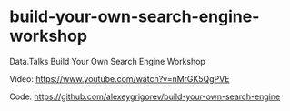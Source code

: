 # build-your-own-search-engine-workshop
Data.Talks Build Your Own Search Engine Workshop

Video:  https://www.youtube.com/watch?v=nMrGK5QgPVE

Code: https://github.com/alexeygrigorev/build-your-own-search-engine

